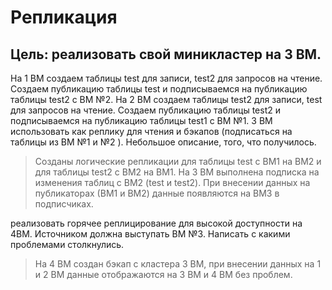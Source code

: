 # Репликация

## Цель: реализовать свой миникластер на 3 ВМ.

На 1 ВМ создаем таблицы test для записи, test2 для запросов на чтение. Создаем публикацию таблицы test и подписываемся на публикацию таблицы test2 с ВМ №2. На 2 ВМ создаем таблицы test2 для записи, test для запросов на чтение. Создаем публикацию таблицы test2 и подписываемся на публикацию таблицы test1 с ВМ №1. 3 ВМ использовать как реплику для чтения и бэкапов (подписаться на таблицы из ВМ №1 и №2 ). Небольшое описание, того, что получилось.

> Созданы логические репликации для таблицы test c ВМ1 на ВМ2 и для таблицы test2 с ВМ2 на ВМ1. На 3 ВМ выполнена подписка на изменения таблиц с ВМ2 (test и test2). При внесении данных на публикаторах (ВМ1 и ВМ2) данные появляются на ВМ3 в подписчиках.

реализовать горячее реплицирование для высокой доступности на 4ВМ. Источником должна выступать ВМ №3. Написать с какими проблемами столкнулись.

> На 4 ВМ создан бэкап с кластера 3 ВМ, при внесении данных на 1 и 2 ВМ данные отображаются на 3 ВМ и 4 ВМ без проблем.
